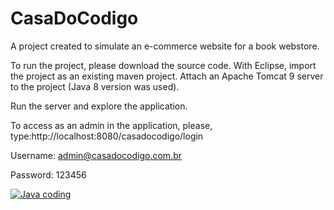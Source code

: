 # CasaDoCodigo

A project created to simulate an e-commerce website for a book webstore.

To run the project, please download the source code. With Eclipse, import the project as an existing maven project. Attach an Apache Tomcat 9 server 
to the project (Java 8 version was used).

Run the server and explore the application.

To access as an admin in the application, please, type:http://localhost:8080/casadocodigo/login

Username: admin@casadocodigo.com.br 

Password: 123456

[![Java coding](http://img.youtube.com/vi/DY7-Cugu2c0/0.jpg)](http://www.youtube.com/watch?v=DY7-Cugu2c0 "Java coding - Casa Do Código example")

